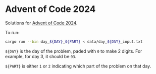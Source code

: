 # Advent of Code 2024

Solutions for [Advent of Code 2024](https://adventofcode.com/2024).

To run:
```sh
cargo run --bin day_${DAY}_${PART} < data/day_${DAY}_input.txt
```

`${DAY}` is the day of the problem, paded with `0` to make 2 digits. For example, for day 3, it should be `03`.

`${PART}` is either `1` or `2` indicating which part of the problem on that day.
